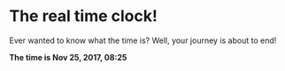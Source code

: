 # The real time clock!

Ever wanted to know what the time is? Well, your journey is about to end!

**The time is Nov 25, 2017, 08:25**